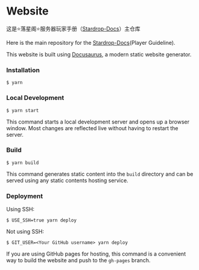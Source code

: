 # Website

这是⭐️落星阁⭐️服务器玩家手册（[Stardrop-Docs](stardrop-docs.netlify.app)）主仓库

Here is the main repository for the [Stardrop-Docs](stardrop-docs.netlify.app)(Player Guideline).

This website is built using [Docusaurus](https://docusaurus.io/), a modern static website generator.

### Installation

```
$ yarn
```

### Local Development

```
$ yarn start
```

This command starts a local development server and opens up a browser window. Most changes are reflected live without having to restart the server.

### Build

```
$ yarn build
```

This command generates static content into the `build` directory and can be served using any static contents hosting service.

### Deployment

Using SSH:

```
$ USE_SSH=true yarn deploy
```

Not using SSH:

```
$ GIT_USER=<Your GitHub username> yarn deploy
```

If you are using GitHub pages for hosting, this command is a convenient way to build the website and push to the `gh-pages` branch.
